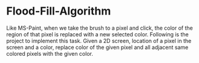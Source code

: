 # Flood-Fill-Algorithm

Like  MS-Paint, when we take the brush to a pixel and click, the color of the region of that pixel is replaced with a new selected color.
Following is the project to implement this task. 
Given a 2D screen, location of a pixel in the screen and a color,
replace color of the given pixel and all adjacent same colored pixels with the given color.

